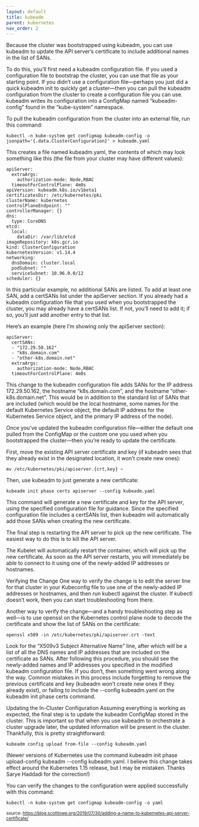```yaml
---
layout: default
title: kubeadm
parent: kubernetes
nav_order: 2
---
```


Because the cluster was bootstrapped using kubeadm, you can use kubeadm to update the API server’s certificate to include additional names in the list of SANs.

To do this, you’ll first need a kubeadm configuration file. If you used a configuration file to bootstrap the cluster, you can use that file as your starting point. If you didn’t use a configuration file—perhaps you just did a quick kubeadm init to quickly get a cluster—then you can pull the kubeadm configuration from the cluster to create a configuration file you can use. kubeadm writes its configuration into a ConfigMap named “kubeadm-config” found in the “kube-system” namespace.

To pull the kubeadm configuration from the cluster into an external file, run this command:

```
kubectl -n kube-system get configmap kubeadm-config -o jsonpath='{.data.ClusterConfiguration}' > kubeadm.yaml
```
This creates a file named kubeadm.yaml, the contents of which may look something like this (the file from your cluster may have different values):
```
apiServer:
  extraArgs:
    authorization-mode: Node,RBAC
  timeoutForControlPlane: 4m0s
apiVersion: kubeadm.k8s.io/v1beta1
certificatesDir: /etc/kubernetes/pki
clusterName: kubernetes
controlPlaneEndpoint: ""
controllerManager: {}
dns:
  type: CoreDNS
etcd:
  local:
    dataDir: /var/lib/etcd
imageRepository: k8s.gcr.io
kind: ClusterConfiguration
kubernetesVersion: v1.14.4
networking:
  dnsDomain: cluster.local
  podSubnet: ""
  serviceSubnet: 10.96.0.0/12
scheduler: {}
```
In this particular example, no additional SANs are listed. To add at least one SAN, add a certSANs list under the apiServer section. If you already had a kubeadm configuration file that you used when you bootstrapped the cluster, you may already have a certSANs list. If not, you’ll need to add it; if so, you’ll just add another entry to that list.

Here’s an example (here I’m showing only the apiServer section):
```
apiServer:
  certSANs:
  - "172.29.50.162"
  - "k8s.domain.com"
  - "other-k8s.domain.net"
  extraArgs:
    authorization-mode: Node,RBAC
  timeoutForControlPlane: 4m0s
```
This change to the kubeadm configuration file adds SANs for the IP address 172.29.50.162, the hostname “k8s.domain.com”, and the hostname “other-k8s.domain.net”. This would be in addition to the standard list of SANs that are included (which would be the local hostname, some names for the default Kubernetes Service object, the default IP address for the Kubernetes Service object, and the primary IP address of the node).

Once you’ve updated the kubeadm configuration file—either the default one pulled from the ConfigMap or the custom one you used when you bootstrapped the cluster—then you’re ready to update the certificate.

First, move the existing API server certificate and key (if kubeadm sees that they already exist in the designated location, it won’t create new ones):
```
mv /etc/kubernetes/pki/apiserver.{crt,key} ~
```
Then, use kubeadm to just generate a new certificate:
```
kubeadm init phase certs apiserver --config kubeadm.yaml
```
This command will generate a new certificate and key for the API server, using the specified configuration file for guidance. Since the specified configuration file includes a certSANs list, then kubeadm will automatically add those SANs when creating the new certificate.

The final step is restarting the API server to pick up the new certificate. The easiest way to do this is to kill the API server.

The Kubelet will automatically restart the container, which will pick up the new certificate. As soon as the API server restarts, you will immediately be able to connect to it using one of the newly-added IP addresses or hostnames.

Verifying the Change
One way to verify the change is to edit the server line for that cluster in your Kubeconfig file to use one of the newly-added IP addresses or hostnames, and then run kubectl against the cluster. If kubectl doesn’t work, then you can start troubleshooting from there.

Another way to verify the change—and a handy troubleshooting step as well—is to use openssl on the Kubernetes control plane node to decode the certificate and show the list of SANs on the certificate:

```
openssl x509 -in /etc/kubernetes/pki/apiserver.crt -text
```
Look for the “X509v3 Subject Alternative Name” line, after which will be a list of all the DNS names and IP addresses that are included on the certificate as SANs. After following this procedure, you should see the newly-added names and IP addresses you specified in the modified kubeadm configuration file. If you don’t, then something went wrong along the way. Common mistakes in this process include forgetting to remove the previous certificate and key (kubeadm won’t create new ones if they already exist), or failing to include the --config kubeadm.yaml on the kubeadm init phase certs command.

Updating the In-Cluster Configuration
Assuming everything is working as expected, the final step is to update the kubeadm ConfigMap stored in the cluster. This is important so that when you use kubeadm to orchestrate a cluster upgrade later, the updated information will be present in the cluster. Thankfully, this is pretty straightforward:
```
kubeadm config upload from-file --config kubeadm.yaml
```
(Newer versions of Kubernetes use the command kubeadm init phase upload-config kubeadm --config kubeadm.yaml. I believe this change takes effect around the Kubernetes 1.15 release, but I may be mistaken. Thanks Sarye Haddadi for the correction!)

You can verify the changes to the configuration were applied successfully with this command:

```
kubectl -n kube-system get configmap kubeadm-config -o yaml
```

<sub>source: https://blog.scottlowe.org/2019/07/30/adding-a-name-to-kubernetes-api-server-certificate/</sub>
